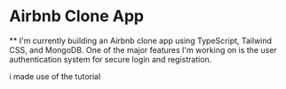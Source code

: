 # Airbnb Clone App

\*\* I'm currently building an Airbnb clone app using TypeScript, Tailwind CSS, and MongoDB. One of the major features I'm working on is the user authentication system for secure login and registration.

i made use of the tutorial
